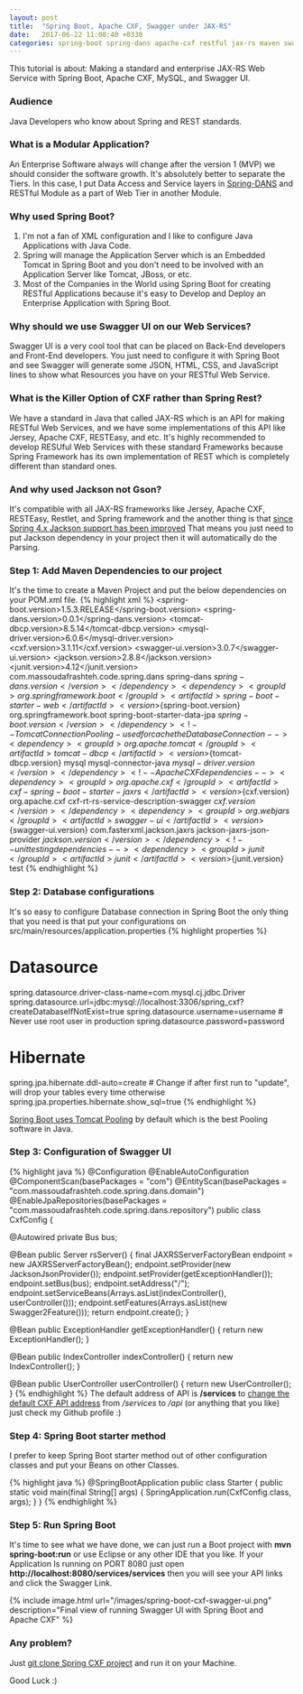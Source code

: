 ```yaml
---
layout: post
title:  "Spring Boot, Apache CXF, Swagger under JAX-RS"
date:   2017-06-22 11:00:40 +0330
categories: spring-boot spring-dans apache-cxf restful jax-rs maven swagger-ui
---
```


This tutorial is about: Making a standard and enterprise JAX-RS Web Service with Spring Boot, Apache CXF, MySQL, and Swagger UI.

### Audience
Java Developers who know about Spring and REST standards.

### What is a Modular Application?
An Enterprise Software always will change after the version 1 (MVP) we should consider the software growth. It's absolutely better to separate the Tiers. In this case, I put Data Access and Service layers in [Spring-DANS][Spring-DANS] and RESTful Module as a part of Web Tier in another Module.

### Why used Spring Boot?
1. I'm not a fan of XML configuration and I like to configure Java Applications with Java Code.
2. Spring will manage the Application Server which is an Embedded Tomcat in Spring Boot and you don't need to be involved with an Application Server like Tomcat, JBoss, or etc.
3. Most of the Companies in the World using Spring Boot for creating RESTful Applications because it's easy to Develop and Deploy an Enterprise Application with Spring Boot.

### Why should we use Swagger UI on our Web Services?
Swagger UI is a very cool tool that can be placed on Back-End developers and Front-End developers. You just need to configure it with Spring Boot and see Swagger will generate some JSON, HTML, CSS, and JavaScript lines to show what Resources you have on your RESTful Web Service.

### What is the Killer Option of CXF rather than Spring Rest?
We have a standard in Java that called JAX-RS which is an API for making RESTful Web Services, and we have some implementations of this API like Jersey, Apache CXF, RESTEasy, and etc. It's highly recommended to develop RESUful Web Services with these standard Frameworks because Spring Framework has its own implementation of REST which is completely different than standard ones.

### And why used Jackson not Gson?
It's compatible with all JAX-RS frameworks like Jersey, Apache CXF, RESTEasy, Restlet, and Spring framework and the another thing is that [since Spring 4.x Jackson support has been improved][since-Spring-4.x-Jackson-support-has-been-improved] That means you just need to put Jackson dependency in your project then it will automatically do the Parsing.

### Step 1: Add Maven Dependencies to our project
It's the time to create a Maven Project and put the below dependencies on your POM.xml file.
{% highlight xml %}
  <properties>
    <spring-boot.version>1.5.3.RELEASE</spring-boot.version>
    <spring-dans.version>0.0.1</spring-dans.version>
    <tomcat-dbcp.version>8.5.14</tomcat-dbcp.version>
    <mysql-driver.version>6.0.6</mysql-driver.version>
    <cxf.version>3.1.11</cxf.version>
    <swagger-ui.version>3.0.7</swagger-ui.version>
    <jackson.version>2.8.8</jackson.version>
    <junit.version>4.12</junit.version>
  </properties>
  <dependencies>
    <!-- spring dependencies -->
    <dependency>
      <groupId>com.massoudafrashteh.code.spring.dans</groupId>
      <artifactId>spring-dans</artifactId>
      <version>${spring-dans.version}</version>
      </dependency>
    <dependency>
      <groupId>org.springframework.boot</groupId>
      <artifactId>spring-boot-starter-web</artifactId>
      <version>${spring-boot.version}</version>
    </dependency>
    <dependency>
      <groupId>org.springframework.boot</groupId>
      <artifactId>spring-boot-starter-data-jpa</artifactId>
      <version>${spring-boot.version}</version>
    </dependency>
    <!-- Tomcat Connection Pooling - used for cache the Database Connection -->
    <dependency>
      <groupId>org.apache.tomcat</groupId>
      <artifactId>tomcat-dbcp</artifactId>
      <version>${tomcat-dbcp.version}</version>
    </dependency>
    <!-- MySQL Database Connector -->
    <dependency>
      <groupId>mysql</groupId>
      <artifactId>mysql-connector-java</artifactId>
      <version>${mysql-driver.version}</version>
    </dependency>
    <!-- Apache CXF dependencies -->
    <dependency>
      <groupId>org.apache.cxf</groupId>
      <artifactId>cxf-spring-boot-starter-jaxrs</artifactId>
      <version>${cxf.version}</version>
    </dependency>
    <dependency>
      <groupId>org.apache.cxf</groupId>
      <artifactId>cxf-rt-rs-service-description-swagger</artifactId>
      <version>${cxf.version}</version>
    </dependency>
    <dependency>
      <groupId>org.webjars</groupId>
      <artifactId>swagger-ui</artifactId>
      <version>${swagger-ui.version}</version>
    </dependency>
    <!-- Jackson dependency - used for convert Java Objects to JSON and vice versa -->
    <dependency>
      <groupId>com.fasterxml.jackson.jaxrs</groupId>
      <artifactId>jackson-jaxrs-json-provider</artifactId>
      <version>${jackson.version}</version>
    </dependency>
    <!-- unit testing dependencies -->
    <dependency>
      <groupId>junit</groupId>
      <artifactId>junit</artifactId>
      <version>${junit.version}</version>
      <scope>test</scope>
    </dependency>
  </dependencies>
{% endhighlight %}

### Step 2: Database configurations
It's so easy to configure Database connection in Spring Boot the only thing that you need is that put your configurations on src/main/resources/application.properties
{% highlight properties %}
# Datasource
spring.datasource.driver-class-name=com.mysql.cj.jdbc.Driver
spring.datasource.url=jdbc:mysql://localhost:3306/spring_cxf?createDatabaseIfNotExist=true
spring.datasource.username=username # Never use root user in production
spring.datasource.password=password

# Hibernate
spring.jpa.hibernate.ddl-auto=create # Change if after first run to "update", will drop your tables every time otherwise
spring.jpa.properties.hibernate.show_sql=true
{% endhighlight %}

[Spring Boot uses Tomcat Pooling][Spring-Boot-uses-Tomcat-Pooling] by default which is the best Pooling software in Java. 

### Step 3: Configuration of Swagger UI
{% highlight java %}
@Configuration
@EnableAutoConfiguration
@ComponentScan(basePackages = "com")
@EntityScan(basePackages = "com.massoudafrashteh.code.spring.dans.domain")
@EnableJpaRepositories(basePackages = "com.massoudafrashteh.code.spring.dans.repository")
public class CxfConfig {

  @Autowired
  private Bus bus;

  @Bean
  public Server rsServer() {
    final JAXRSServerFactoryBean endpoint = new JAXRSServerFactoryBean();
    endpoint.setProvider(new JacksonJsonProvider());
    endpoint.setProvider(getExceptionHandler());
    endpoint.setBus(bus);
    endpoint.setAddress("/");
    endpoint.setServiceBeans(Arrays.<Object>asList(indexController(), userController()));
    endpoint.setFeatures(Arrays.asList(new Swagger2Feature()));
    return endpoint.create();
  }

  @Bean
  public ExceptionHandler getExceptionHandler() {
    return new ExceptionHandler();
  }

  @Bean
  public IndexController indexController() {
    return new IndexController();
  }

  @Bean
  public UserController userController() {
    return new UserController();
  }
{% endhighlight %}
The default address of API is **/services** to [change the default CXF API address][change-the-default-CXF-API-address] from */services* to */api* (or anything that you like) just check my Github profile :)  

### Step 4: Spring Boot starter method
I prefer to keep Spring Boot starter method out of other configuration classes and put your Beans on other Classes.

{% highlight java %}
@SpringBootApplication
public class Starter {
  public static void main(final String[] args) {
    SpringApplication.run(CxfConfig.class, args);
  }
}
{% endhighlight %}

### Step 5: Run Spring Boot
It's time to see what we have done, we can just run a Boot project with **mvn spring-boot:run** or use Eclipse or any other IDE that you like. If your Application Is running on PORT 8080 just open **http://localhost:8080/services/services** then you will see your API links and click the Swagger Link.

{% include image.html url="/images/spring-boot-cxf-swagger-ui.png" description="Final view of running Swagger UI with Spring Boot and Apache CXF" %}

### Any problem?
Just [git clone Spring CXF project][git-clone-Spring-CXF-project] and run it on your Machine.

Good Luck :)

[Spring-DANS]: https://github.com/massoudAfrashteh/code/blob/master/java/spring-dans
[since-Spring-4.x-Jackson-support-has-been-improved]: https://spring.io/blog/2014/12/02/latest-jackson-integration-improvements-in-spring
[Spring-Boot-uses-Tomcat-Pooling]: https://docs.spring.io/spring-boot/docs/current/reference/html/boot-features-sql.html#boot-features-connect-to-production-database
[change-the-default-CXF-API-address]: https://github.com/massoudAfrashteh/code/blob/master/java/spring-boot-cxf/restful/src/main/java/starter/CxfConfig.java
[git-clone-Spring-CXF-project]: https://github.com/massoudAfrashteh/code/tree/master/java/spring-boot-cxf
